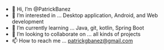- 👋 Hi, I’m @PatrickBanez
- 👀 I’m interested in ... Desktop application, Android, and Web development
- 🌱 I’m currently learning ... Java, git, kotlin, Spring Boot
- 💞️ I’m looking to collaborate on ... all kinds of projects
- 📫 How to reach me ... patrickgbanez@gmail.com

<!---
PatrickBanez/PatrickBanez is a ✨ special ✨ repository because its `README.md` (this file) appears on your GitHub profile.
You can click the Preview link to take a look at your changes.
--->
